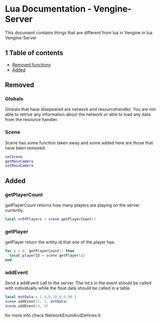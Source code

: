 # Lua Documentation - Vengine-Server
This document contains things that are different from lua in Vengine in lua Vengine-Server 

## 1 Table of contents
* [Removed functions](#Removed)
* [Added](#Added)

## Removed
### Globals
  Globals that have disepeared are network and resourcehandler. You are not able to retrive any information about the network or able to load any data from the resource handler.
  
### Scene
  Scene has some function taken away and some added here are those that have been removed.
  ~~~ Lua
  setScene
  getMainCamera
  setMainCamera
  ~~~
  
## Added
  ### getPlayerCount
  getPlayerCount returns how many players are playing on the server currently.
  ~~~Lua
  local nrOfPlayers = scene.getPlayerCount()
  ~~~
  ### getPlayer
  getPlayer return the entity id that one of the player has.
  ~~~Lua
  for i = 0, getPlayerCount() then
    local playerID = scene.getPlayer(i)
  end
  ~~~
  
  ### addEvent
  Send a addEvent call to the server.
  The int:s in the event should be called with individually while the float data should be called in a table.
  ~~~Lua
  local entData = { 0,0,70,0,0,90 }
  scene.addEvent(1, 2, entData)
  scene.addEvent(4, 4)
  ~~~
  for more info check NetworkEnumAndDefines.h
